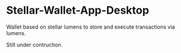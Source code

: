 # Stellar-Wallet-App-Desktop
Wallet based on stellar lumens to store and execute transactions via lumens.

Still under contruction.
